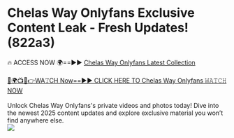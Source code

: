 # Chelas Way Onlyfans Exclusive Content Leak - Fresh Updates! (822a3)

🔥 ACCESS NOW 🌍==►► <a href="https://tinyurl.com/kvy9nzfs" rel="nofollow">Chelas Way Onlyfans Latest Collection</a>
<br><br>
[🔴🌍📺📱👉WA𝚃CH Now==►► CLICK HERE TO Chelas Way Onlyfans 𝚆𝙰𝚃𝙲𝙷 NOW](https://tinyurl.com/kvy9nzfs)
<br><br>
Unlock Chelas Way Onlyfans's private videos and photos today! Dive into the newest 2025 content updates and explore exclusive material you won’t find anywhere else.
<br>
<a href="https://tinyurl.com/kvy9nzfs" rel="nofollow" data-target="animated-image.originalLink"><img src="https://camo.githubusercontent.com/8a4f000d20f83aca3bf7ec5f350d767afa0574a8a352519fd8cfa583a6f93a33/68747470733a2f2f692e696d6775722e636f6d2f644a486b345a712e676966" data-canonical-src="https://i.imgur.com/dJHk4Zq.gif" style="max-width: 100%; display: inline-block;" data-target="animated-image.originalImage"></a>
<br>
